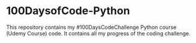 # 100DaysofCode-Python
This repository contains my #100DaysCodeChallenge Python course (Udemy Course) code. It contains all my progress of the coding challenge.
